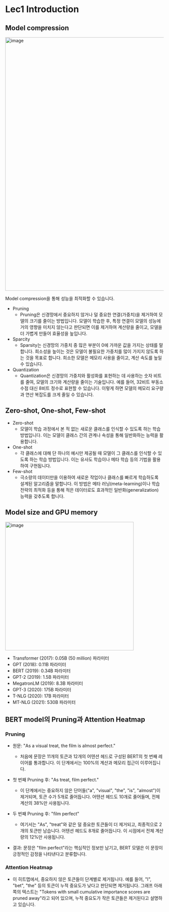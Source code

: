 # Lec1 Introduction
## Model compression

<img width="805" alt="image" src="https://github.com/user-attachments/assets/20dd2e08-3e4a-4d79-bb73-5bdde8724b2d">

Model compression을 통해 성능을 최적화할 수 있습니다.
+ Pruning
  + Pruning은 신경망에서 중요하지 않거나 덜 중요한 연결(가중치)을 제거하여 모델의 크기를 줄이는 방법입니다. 모델이 학습한 후, 특정 연결이 모델의 성능에 거의 영향을 미치지 않는다고 판단되면 이를 제거하여 계산량을 줄이고, 모델을 더 가볍게 만들어 효율성을 높입니다. 
+ Sparcity
  + Sparsity는 신경망의 가중치 중 많은 부분이 0에 가까운 값을 가지는 상태를 말합니다. 희소성을 높이는 것은 모델이 불필요한 가중치를 많이 가지지 않도록 하는 것을 목표로 합니다. 희소한 모델은 메모리 사용을 줄이고, 계산 속도를 높일 수 있습니다.
+ Quantization
  + Quantization은 신경망의 가중치와 활성화를 표현하는 데 사용하는 숫자 비트를 줄여, 모델의 크기와 계산량을 줄이는 기술입니다. 예를 들어, 32비트 부동소수점 대신 8비트 정수로 표현할 수 있습니다. 이렇게 하면 모델의 메모리 요구량과 연산 복잡도를 크게 줄일 수 있습니다.

## Zero-shot, One-shot, Few-shot
+ Zero-shot
  + 모델이 학습 과정에서 본 적 없는 새로운 클래스를 인식할 수 있도록 하는 학습 방법입니다. 이는 모델이 클래스 간의 관계나 속성을 통해 일반화하는 능력을 활용합니다.
+ One-shot
  + 각 클래스에 대해 단 하나의 예시만 제공될 때 모델이 그 클래스를 인식할 수 있도록 하는 학습 방법입니다. 이는 유사도 학습이나 메타 학습 등의 기법을 활용하여 구현됩니다.
+ Few-shot
  + 극소량의 데이터만을 이용하여 새로운 작업이나 클래스를 빠르게 학습하도록 설계된 알고리즘을 말합니다. 이 방법은 메타 러닝(meta-learning)이나 학습 전략의 최적화 등을 통해 적은 데이터로도 효과적인 일반화(generalization) 능력을 갖추도록 합니다.
 
## Model size and GPU memory

<img width="408" alt="image" src="https://github.com/user-attachments/assets/1b006082-5b25-4fc3-a94c-5938c5ca610c">

+ Transformer (2017): 0.05B (50 million) 파라미터
+ GPT (2018): 0.11B 파라미터
+ BERT (2019): 0.34B 파라미터
+ GPT-2 (2019): 1.5B 파라미터
+ MegatronLM (2019): 8.3B 파라미터
+ GPT-3 (2020): 175B 파라미터
+ T-NLG (2020): 17B 파라미터
+ MT-NLG (2021): 530B 파라미터

## BERT model의 Pruning과 Attention Heatmap
### Pruning

+ 원문: "As a visual treat, the film is almost perfect."

  + 처음에 문장은 11개의 토큰과 12개의 어텐션 헤드로 구성된 BERT의 첫 번째 레이어를 통과합니다. 이 단계에서는 100%의 계산과 메모리 접근이 이루어집니다.
  
+ 첫 번째 Pruning 후: "As treat, film perfect."

  + 이 단계에서는 중요하지 않은 단어들("a", "visual", "the", "is", "almost")이 제거되며, 토큰 수가 5개로 줄어듭니다. 어텐션 헤드도 10개로 줄어들며, 전체 계산의 38%만 사용됩니다.
  
+ 두 번째 Pruning 후: "film perfect"

  + 여기서는 "As", "treat"와 같은 덜 중요한 토큰들이 더 제거되고, 최종적으로 2개의 토큰만 남습니다. 어텐션 헤드도 8개로 줄어듭니다. 이 시점에서 전체 계산량의 12%만 사용됩니다.
  
+ 결과: 문장은 "film perfect"라는 핵심적인 정보만 남기고, BERT 모델은 이 문장이 긍정적인 감정을 나타낸다고 분류합니다.

### Attention Heatmap

+ 이 히트맵에서, 중요하지 않은 토큰들이 단계별로 제거됩니다. 예를 들어, "I", "bet", "the" 등의 토큰이 누적 중요도가 낮다고 판단되면 제거됩니다. 그래프 아래쪽의 텍스트는 "Tokens with small cumulative importance scores are pruned away"라고 되어 있으며, 누적 중요도가 작은 토큰들은 제거된다고 설명하고 있습니다.

